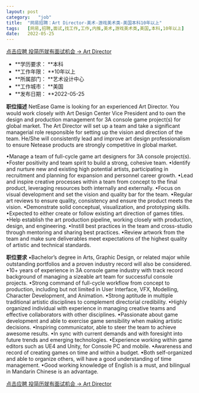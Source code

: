```yaml
---
layout:	post
category:	"job"
title:	"网易招聘：Art Director-美术-游戏美术类-美国本科10年以上"
tags:	[网易,招聘,面试,找工作,工作,内推,美术,游戏美术类,美国,本科,10年以上]
date:	2022-05-25
---
```


[点击应聘 投简历就有面试机会 -> Art Director](http://mobile.bole.netease.com/bole/boleDetail?id=40462&employeeId=346f03c3cda5f04c&key=all)



- **学历要求： **本科
- **工作年限： **10年以上
- **所属部门： **艺术设计中心
- **工作城市： **美国
- **发布日期： **2022-05-25



**职位描述**
NetEase Game is looking for an experienced Art Director.  You would work closely with Art Design Center Vice President and to own the design and production management for 3A console game project(s) for global market. 
The Art Director will set up a team and take a significant managerial role responsible for setting up the vision and direction of the team. He/She will consistently lead and improve art design professionalism to ensure Netease products are strongly competitive in global market.


•Manage a team of full-cycle game art designers for 3A console project(s).
•Foster positivity and team spirit to build a strong, cohesive team.
•Identify and nurture new and existing high potential artists, participating in recruitment and planning for expansion and personnel career growth.
•Lead and inspire creative processes within a team from concept to the final product, leveraging resources both internally and externally.
•Focus on visual development and set the vision and quality bar for the team.
•Regular art reviews to ensure quality, consistency and ensure the product meets the vision.
•Demonstrate solid conceptual, visualization, and prototyping skills.
•Expected to either create or follow existing art direction of games titles.
•Help establish the art production pipeline, working closely with production, design, and engineering.
•Instill best practices in the team and cross-studio through mentoring and sharing best practices.
•Review artwork from the team and make sure deliverables meet expectations of the highest quality of artistic and technical standards.





**职位要求**
•Bachelor’s degree in Arts, Graphic Design, or related major while outstanding portfolios and a proven industry record will also be considered.
•10+ years of experience in 3A console game industry with track record background of managing a sizeable art team for successful console projects.
•Strong command of full-cycle workflow from concept to production, including but not limited in User Interface, VFX, Modelling, Character Development, and Animation.
•Strong aptitude in multiple traditional artistic disciplines to complement directorial credibility.
•Highly organized individual with experience in managing creative teams and effective collaborators with other disciplines.
•Passionate about game development and able to exercise game sensibility when making artistic decisions.
•Inspiring communicator, able to steer the team to achieve awesome results.
•In sync with current demands and with foresight into future trends and emerging technologies.
•Experience working within game editors such as UE4 and Unity, for Console PC and mobile.
•Awareness and record of creating games on time and within a budget.
•Both self-organized and able to organize others, will have a good understanding of time management.
•Good working knowledge of English is a must, and bilingual in Mandarin Chinese is an advantage.




[点击应聘 投简历就有面试机会 -> Art Director](http://mobile.bole.netease.com/bole/boleDetail?id=40462&employeeId=346f03c3cda5f04c&key=all)